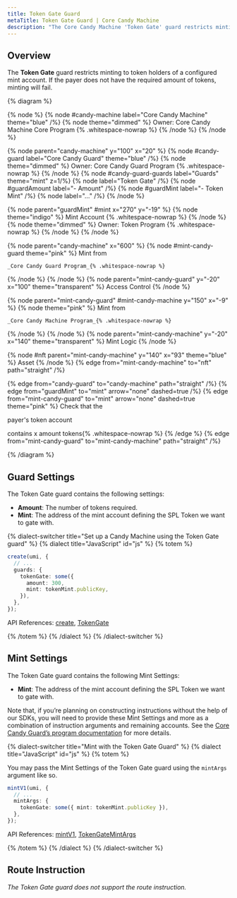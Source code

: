 ```yaml
---
title: Token Gate Guard
metaTitle: Token Gate Guard | Core Candy Machine
description: "The Core Candy Machine 'Token Gate' guard restricts minting to holders of a configured SPL Token."
---
```


## Overview

The **Token Gate** guard restricts minting to token holders of a configured mint account. If the payer does not have the required amount of tokens, minting will fail.

{% diagram  %}

{% node %}
{% node #candy-machine label="Core Candy Machine" theme="blue" /%}
{% node theme="dimmed" %}
Owner: Core Candy Machine Core Program {% .whitespace-nowrap %}
{% /node %}
{% /node %}

{% node parent="candy-machine" y="100" x="20" %}
{% node #candy-guard label="Core Candy Guard" theme="blue" /%}
{% node theme="dimmed" %}
Owner: Core Candy Guard Program {% .whitespace-nowrap %}
{% /node %}
{% node #candy-guard-guards label="Guards" theme="mint" z=1/%}
{% node label="Token Gate" /%}
{% node #guardAmount label="- Amount" /%}
{% node #guardMint label="- Token Mint" /%}
{% node label="..." /%}
{% /node %}

{% node parent="guardMint" #mint x="270" y="-19" %}
{% node  theme="indigo" %}
Mint Account {% .whitespace-nowrap %}
{% /node %}
{% node theme="dimmed" %}
Owner: Token Program {% .whitespace-nowrap %}
{% /node %}
{% /node %}

{% node parent="candy-machine" x="600" %}
  {% node #mint-candy-guard theme="pink" %}
    Mint from

    _Core Candy Guard Program_{% .whitespace-nowrap %}
  {% /node %}
{% /node %}
{% node parent="mint-candy-guard" y="-20" x="100" theme="transparent" %}
  Access Control
{% /node %}

{% node parent="mint-candy-guard" #mint-candy-machine y="150" x="-9" %}
  {% node theme="pink" %}
    Mint from 
    
    _Core Candy Machine Program_{% .whitespace-nowrap %}
  {% /node %}
{% /node %}
{% node parent="mint-candy-machine" y="-20" x="140" theme="transparent" %}
  Mint Logic
{% /node %}

{% node #nft parent="mint-candy-machine" y="140" x="93" theme="blue" %}
  Asset
{% /node %}
{% edge from="mint-candy-machine" to="nft" path="straight" /%}

{% edge from="candy-guard" to="candy-machine" path="straight" /%}
{% edge from="guardMint" to="mint" arrow="none" dashed=true /%}
{% edge from="mint-candy-guard" to="mint" arrow="none" dashed=true  theme="pink" %}
Check that the

payer's token account

contains x amount tokens{% .whitespace-nowrap %}
{% /edge %}
{% edge from="mint-candy-guard" to="mint-candy-machine" path="straight" /%}

{% /diagram %}

## Guard Settings

The Token Gate guard contains the following settings:

- **Amount**: The number of tokens required.
- **Mint**: The address of the mint account defining the SPL Token we want to gate with.

{% dialect-switcher title="Set up a Candy Machine using the Token Gate guard" %}
{% dialect title="JavaScript" id="js" %}
{% totem %}

```ts
create(umi, {
  // ...
  guards: {
    tokenGate: some({
      amount: 300,
      mint: tokenMint.publicKey,
    }),
  },
});
```

API References: [create](https://mpl-core-candy-machine.typedoc.metaplex.com/functions/create.html), [TokenGate](https://mpl-core-candy-machine.typedoc.metaplex.com/types/TokenGateArgs.html)

{% /totem %}
{% /dialect %}
{% /dialect-switcher %}

## Mint Settings

The Token Gate guard contains the following Mint Settings:

- **Mint**: The address of the mint account defining the SPL Token we want to gate with.

Note that, if you’re planning on constructing instructions without the help of our SDKs, you will need to provide these Mint Settings and more as a combination of instruction arguments and remaining accounts. See the [Core Candy Guard’s program documentation](https://github.com/metaplex-foundation/mpl-core-candy-machine/tree/main/programs/candy-guard#tokengate) for more details.

{% dialect-switcher title="Mint with the Token Gate Guard" %}
{% dialect title="JavaScript" id="js" %}
{% totem %}

You may pass the Mint Settings of the Token Gate guard using the `mintArgs` argument like so.

```ts
mintV1(umi, {
  // ...
  mintArgs: {
    tokenGate: some({ mint: tokenMint.publicKey }),
  },
});
```

API References: [mintV1](https://mpl-core-candy-machine.typedoc.metaplex.com/functions/mintV1.html), [TokenGateMintArgs](https://mpl-core-candy-machine.typedoc.metaplex.com/types/TokenGateMintArgs.html)

{% /totem %}
{% /dialect %}
{% /dialect-switcher %}

## Route Instruction

_The Token Gate guard does not support the route instruction._
